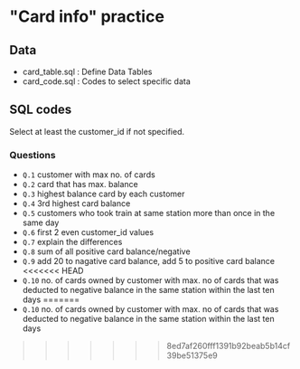 # "Card info" practice
## Data
- card_table.sql : Define Data Tables
- card_code.sql : Codes to select specific data
## SQL codes
Select at least the customer_id if not specified.
### Questions
- `Q.1` customer with max no. of cards
- `Q.2` card that has max. balance
- `Q.3` highest balance card by each customer
- `Q.4` 3rd highest card balance
- `Q.5` customers who took train at same station more than once in the same day
- `Q.6` first 2 even customer_id values
- `Q.7` explain the differences
- `Q.8` sum of all positive card balance/negative
- `Q.9` add 20 to nagative card balance, add 5 to positive card balance
<<<<<<< HEAD
- `Q.10` no. of cards owned by customer with max. no of cards that was deducted to negative balance in the same station within the last ten days
=======
- `Q.10` no. of cards owned by customer with max. no of cards that was deducted to negative balance in the same station within the last ten days
>>>>>>> 8ed7af260fff1391b92beab5b14cf39be51375e9
